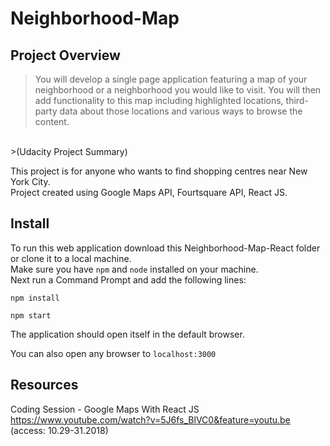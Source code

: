 # Neighborhood-Map

## Project Overview 
> You will develop a single page application featuring a map of your neighborhood or a neighborhood you would like to visit. You will then add functionality to this map including highlighted locations, third-party data about those locations and various ways to browse the  content.<br/>
<br/>
>(Udacity Project Summary)

This project is for anyone who wants to find shopping centres near New York City.<br />
Project created using Google Maps API, Fourtsquare API, React JS.


## Install

To run this web application download this Neighborhood-Map-React folder or clone it to a local machine.<br /> 
Make sure you have `npm` and `node` installed on your machine.<br />
Next run a Command Prompt and add the following lines:

```npm install```

```npm start```

The application should open itself in the default browser.

You can also open any browser to `localhost:3000`


## Resources

Coding Session - Google Maps With React JS
https://www.youtube.com/watch?v=5J6fs_BlVC0&feature=youtu.be (access: 10.29-31.2018)
